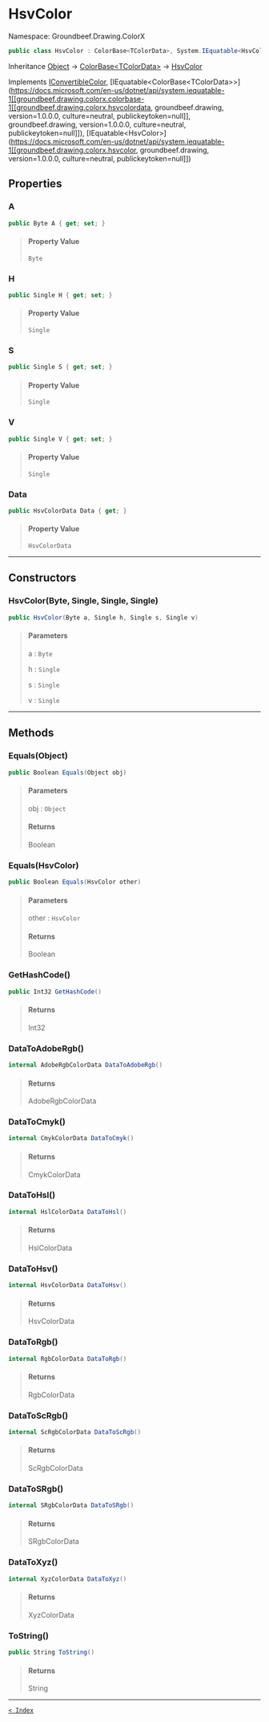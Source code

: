# HsvColor

Namespace: Groundbeef.Drawing.ColorX

```csharp
public class HsvColor : ColorBase<TColorData>, System.IEquatable<HsvColor>
```

Inheritance [Object](https://docs.microsoft.com/en-us/dotnet/api/system.object) → [ColorBase&lt;TColorData&gt;](ColorBase-1.md) → [HsvColor](HsvColor.md)

Implements [IConvertibleColor](IConvertibleColor.md), [IEquatable&lt;ColorBase&lt;TColorData&gt;&gt;](https://docs.microsoft.com/en-us/dotnet/api/system.iequatable-1[[groundbeef.drawing.colorx.colorbase-1[[groundbeef.drawing.colorx.hsvcolordata, groundbeef.drawing, version=1.0.0.0, culture=neutral, publickeytoken=null]], groundbeef.drawing, version=1.0.0.0, culture=neutral, publickeytoken=null]]), [IEquatable&lt;HsvColor&gt;](https://docs.microsoft.com/en-us/dotnet/api/system.iequatable-1[[groundbeef.drawing.colorx.hsvcolor, groundbeef.drawing, version=1.0.0.0, culture=neutral, publickeytoken=null]])

## Properties

### A

```csharp
public Byte A { get; set; }
```

> #### Property Value
> 
> `Byte`<br>
> 

### H

```csharp
public Single H { get; set; }
```

> #### Property Value
> 
> `Single`<br>
> 

### S

```csharp
public Single S { get; set; }
```

> #### Property Value
> 
> `Single`<br>
> 

### V

```csharp
public Single V { get; set; }
```

> #### Property Value
> 
> `Single`<br>
> 

### Data

```csharp
public HsvColorData Data { get; }
```

> #### Property Value
> 
> `HsvColorData`<br>
> 

---

## Constructors

### HsvColor(Byte, Single, Single, Single)

```csharp
public HsvColor(Byte a, Single h, Single s, Single v)
```

> #### Parameters
> 
> a : `Byte`<br>
> 
> h : `Single`<br>
> 
> s : `Single`<br>
> 
> v : `Single`<br>
> 

---

## Methods

### Equals(Object)

```csharp
public Boolean Equals(Object obj)
```

> #### Parameters
> 
> obj : `Object`<br>
> 
> #### Returns
> 
> Boolean<br>
> 

### Equals(HsvColor)

```csharp
public Boolean Equals(HsvColor other)
```

> #### Parameters
> 
> other : `HsvColor`<br>
> 
> #### Returns
> 
> Boolean<br>
> 

### GetHashCode()

```csharp
public Int32 GetHashCode()
```

> #### Returns
> 
> Int32<br>
> 

### DataToAdobeRgb()

```csharp
internal AdobeRgbColorData DataToAdobeRgb()
```

> #### Returns
> 
> AdobeRgbColorData<br>
> 

### DataToCmyk()

```csharp
internal CmykColorData DataToCmyk()
```

> #### Returns
> 
> CmykColorData<br>
> 

### DataToHsl()

```csharp
internal HslColorData DataToHsl()
```

> #### Returns
> 
> HslColorData<br>
> 

### DataToHsv()

```csharp
internal HsvColorData DataToHsv()
```

> #### Returns
> 
> HsvColorData<br>
> 

### DataToRgb()

```csharp
internal RgbColorData DataToRgb()
```

> #### Returns
> 
> RgbColorData<br>
> 

### DataToScRgb()

```csharp
internal ScRgbColorData DataToScRgb()
```

> #### Returns
> 
> ScRgbColorData<br>
> 

### DataToSRgb()

```csharp
internal SRgbColorData DataToSRgb()
```

> #### Returns
> 
> SRgbColorData<br>
> 

### DataToXyz()

```csharp
internal XyzColorData DataToXyz()
```

> #### Returns
> 
> XyzColorData<br>
> 

### ToString()

```csharp
public String ToString()
```

> #### Returns
> 
> String<br>
> 

---

[`< Index`](..\..\index.md)
